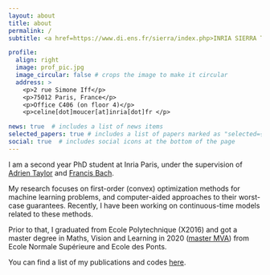 ```yaml
---
layout: about
title: about
permalink: /
subtitle: <a href=https://www.di.ens.fr/sierra/index.php>INRIA SIERRA Team, Ecole normale supérieure, Paris France</a>.

profile:
  align: right
  image: prof_pic.jpg
  image_circular: false # crops the image to make it circular
  address: >
    <p>2 rue Simone Iff</p>
    <p>75012 Paris, France</p>
    <p>Office C406 (on floor 4)</p>
    <p>celine[dot]moucer[at]inria[dot]fr </p>

news: true  # includes a list of news items
selected_papers: true # includes a list of papers marked as "selected={true}"
social: true  # includes social icons at the bottom of the page
---
```


I am a second year PhD student at Inria Paris, under the supervision of [Adrien Taylor](https://adrientaylor.github.io) and [Francis Bach](https://www.di.ens.fr/~fbach/).

My research focuses on first-order (convex) optimization methods for machine learning problems, and computer-aided approaches to their worst-case guarantees. Recently, I have been working on continuous-time models related to these methods.

Prior to that, I graduated from Ecole Polytechnique (X2016) and got a master degree in Maths, Vision and Learning in 2020 ([master MVA](https://www.master-mva.com)) from Ecole Normale Supérieure and Ecole des Ponts.

You can find a list of my publications and codes [here](/cmoucer/publications/).


